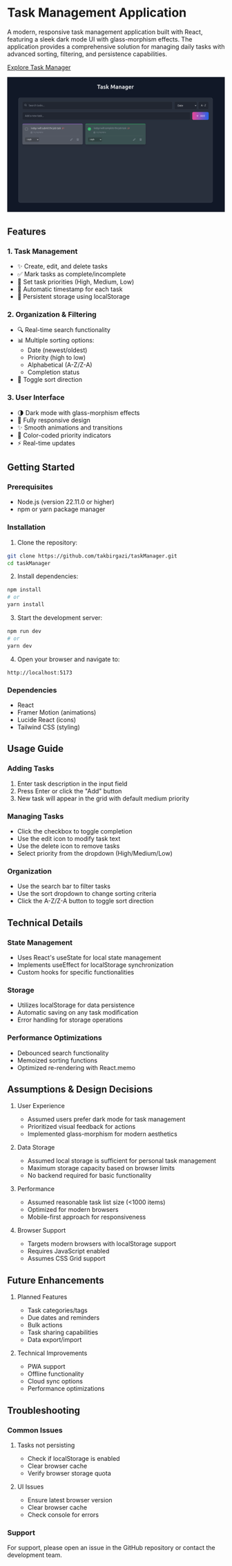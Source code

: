 # Task Management Application

A modern, responsive task management application built with React, featuring a sleek dark mode UI with glass-morphism effects. The application provides a comprehensive solution for managing daily tasks with advanced sorting, filtering, and persistence capabilities.

[Explore Task Manager](https://task-manager-puce-pi.vercel.app)

![Task Manager](./src/assets/images/taskManagerScreenshot.png)

## Features

### 1. Task Management
- ✨ Create, edit, and delete tasks
- ✅ Mark tasks as complete/incomplete
- 🚩 Set task priorities (High, Medium, Low)
- 📅 Automatic timestamp for each task
- 💾 Persistent storage using localStorage

### 2. Organization & Filtering
- 🔍 Real-time search functionality
- 📊 Multiple sorting options:
  - Date (newest/oldest)
  - Priority (high to low)
  - Alphabetical (A-Z/Z-A)
  - Completion status
- 🔄 Toggle sort direction

### 3. User Interface
- 🌗 Dark mode with glass-morphism effects
- 📱 Fully responsive design
- ✨ Smooth animations and transitions
- 🎨 Color-coded priority indicators
- ⚡ Real-time updates

## Getting Started

### Prerequisites
- Node.js (version 22.11.0 or higher)
- npm or yarn package manager

### Installation

1. Clone the repository:
```bash
git clone https://github.com/takbirgazi/taskManager.git
cd taskManager
```

2. Install dependencies:
```bash
npm install
# or
yarn install
```

3. Start the development server:
```bash
npm run dev
# or
yarn dev
```

4. Open your browser and navigate to:
```
http://localhost:5173
```

### Dependencies

- React
- Framer Motion (animations)
- Lucide React (icons)
- Tailwind CSS (styling)

## Usage Guide

### Adding Tasks
1. Enter task description in the input field
2. Press Enter or click the "Add" button
3. New task will appear in the grid with default medium priority

### Managing Tasks
- Click the checkbox to toggle completion
- Use the edit icon to modify task text
- Use the delete icon to remove tasks
- Select priority from the dropdown (High/Medium/Low)

### Organization
- Use the search bar to filter tasks
- Use the sort dropdown to change sorting criteria
- Click the A-Z/Z-A button to toggle sort direction

## Technical Details

### State Management
- Uses React's useState for local state management
- Implements useEffect for localStorage synchronization
- Custom hooks for specific functionalities

### Storage
- Utilizes localStorage for data persistence
- Automatic saving on any task modification
- Error handling for storage operations

### Performance Optimizations
- Debounced search functionality
- Memoized sorting functions
- Optimized re-rendering with React.memo

## Assumptions & Design Decisions

1. User Experience
   - Assumed users prefer dark mode for task management
   - Prioritized visual feedback for actions
   - Implemented glass-morphism for modern aesthetics

2. Data Storage
   - Assumed local storage is sufficient for personal task management
   - Maximum storage capacity based on browser limits
   - No backend required for basic functionality

3. Performance
   - Assumed reasonable task list size (<1000 items)
   - Optimized for modern browsers
   - Mobile-first approach for responsiveness

4. Browser Support
   - Targets modern browsers with localStorage support
   - Requires JavaScript enabled
   - Assumes CSS Grid support

## Future Enhancements

1. Planned Features
   - Task categories/tags
   - Due dates and reminders
   - Bulk actions
   - Task sharing capabilities
   - Data export/import

2. Technical Improvements
   - PWA support
   - Offline functionality
   - Cloud sync options
   - Performance optimizations

## Troubleshooting

### Common Issues

1. Tasks not persisting
   - Check if localStorage is enabled
   - Clear browser cache
   - Verify browser storage quota

2. UI Issues
   - Ensure latest browser version
   - Clear browser cache
   - Check console for errors

### Support

For support, please open an issue in the GitHub repository or contact the development team.